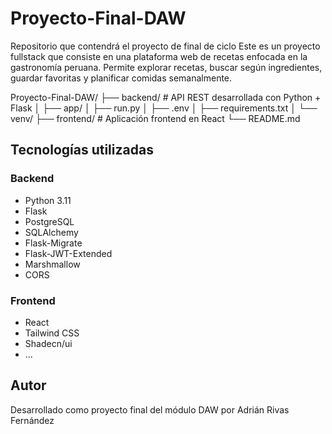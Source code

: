 # Proyecto-Final-DAW
Repositorio que contendrá el proyecto de final de ciclo
Este es un proyecto fullstack que consiste en una plataforma web de recetas enfocada en la gastronomía peruana. Permite explorar recetas, buscar según ingredientes, guardar favoritas y planificar comidas semanalmente.

Proyecto-Final-DAW/ 
├── backend/ # API REST desarrollada con Python + Flask 
│ ├── app/ 
│ ├── run.py 
│ ├── .env 
│ ├── requirements.txt 
│ └── venv/ 
├── frontend/ # Aplicación frontend en React 
└── README.md

## Tecnologías utilizadas

### Backend
- Python 3.11
- Flask
- PostgreSQL
- SQLAlchemy
- Flask-Migrate
- Flask-JWT-Extended
- Marshmallow
- CORS

### Frontend
- React
- Tailwind CSS
- Shadecn/ui
- ...

## Autor
Desarrollado como proyecto final del módulo DAW por Adrián Rivas Fernández